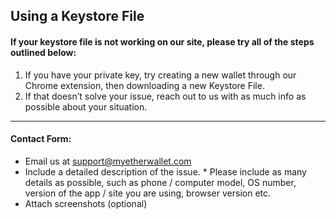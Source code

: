 ## Using a Keystore File

#### If your keystore file is not working on our site, please try all of the steps outlined below:

1. If you have your private key, try creating a new wallet through our Chrome extension, then downloading a new Keystore File.
   <br>
2. If that doesn’t solve your issue, reach out to us with as much info as possible about your situation.

* * *

#### Contact Form:

- Email us at support@myetherwallet.com
  <br>
- Include a detailed description of the issue.
      \* Please include as many details as possible, such as phone / computer model, OS number, version of the app / site you are using, browser version etc.
  <br>
- Attach screenshots (optional)
